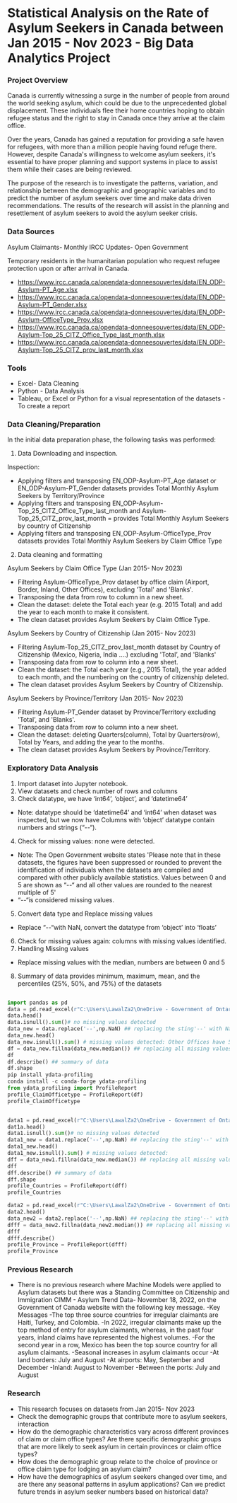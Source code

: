 # Statistical Analysis on the Rate of Asylum Seekers in Canada between Jan 2015 - Nov 2023 -  Big Data Analytics Project 

### Project Overview

Canada is currently witnessing a surge in the number of people from around the world seeking asylum, which could be due to the unprecedented global displacement. These individuals flee their home countries hoping to obtain refugee status and the right to stay in Canada once they arrive at the claim office. 

Over the years, Canada has gained a reputation for providing a safe haven for refugees, with more than a million people having found refuge there. However, despite Canada's willingness to welcome asylum seekers, it's essential to have proper planning and support systems in place to assist them while their cases are being reviewed.

The purpose of the research is to investigate the patterns, variation, and relationship between the demographic and geographic variables and to predict the number of asylum seekers over time and make data driven recommendations. The results of the research will assist in the planning and resettlement of asylum seekers to avoid the asylum seeker crisis.


### Data Sources
Asylum Claimants- Monthly IRCC Updates- Open Government

Temporary residents in the humanitarian population who request refugee protection upon or after arrival in Canada.

- 	https://www.ircc.canada.ca/opendata-donneesouvertes/data/EN_ODP-Asylum-PT_Age.xlsx
- 	https://www.ircc.canada.ca/opendata-donneesouvertes/data/EN_ODP-Asylum-PT_Gender.xlsx
- 	https://www.ircc.canada.ca/opendata-donneesouvertes/data/EN_ODP-Asylum-OfficeType_Prov.xlsx
- 	https://www.ircc.canada.ca/opendata-donneesouvertes/data/EN_ODP-Asylum-Top_25_CITZ_Office_Type_last_month.xlsx
- 	https://www.ircc.canada.ca/opendata-donneesouvertes/data/EN_ODP-Asylum-Top_25_CITZ_prov_last_month.xlsx

### Tools
- Excel- Data Cleaning 
- Python - Data Analysis
- Tableau, or Excel or Python for a visual representation of the datasets - To create a report

### Data Cleaning/Preparation

In the initial data preparation phase, the following tasks was performed:
1.  Data Downloading and inspection.

Inspection:
   
- Applying filters and transposing EN_ODP-Asylum-PT_Age dataset or EN_ODP-Asylum-PT_Gender datasets provides Total Monthly Asylum Seekers by Territory/Province
- Applying filters and transposing EN_ODP-Asylum-Top_25_CITZ_Office_Type_last_month and Asylum-Top_25_CITZ_prov_last_month = provides Total Monthly Asylum Seekers by country of Citizenship
- Applying filters and transposing EN_ODP-Asylum-OfficeType_Prov datasets provides Total Monthly Asylum Seekers by Claim Office Type


2. Data cleaning and formatting
   
Asylum Seekers by Claim Office Type (Jan 2015- Nov 2023)
- 	Filtering Asylum-OfficeType_Prov dataset by office claim (Airport, Border, Inland, Other Offices), excluding 'Total' and 'Blanks'.
- 	Transposing the data from row to column in a new sheet.
- 	Clean the dataset: delete the Total each year (e.g. 2015 Total) and add the year to each month to make it consistent.
-	The clean dataset provides Asylum Seekers by Claim Office Type.

Asylum Seekers by Country of Citizenship (Jan 2015- Nov 2023)
-	Filtering Asylum-Top_25_CITZ_prov_last_month dataset by Country of Citizenship (Mexico, Nigeria, India ….) excluding 'Total’, and 'Blanks'
-	Transposing data from row to column into a new sheet.
-	Clean the dataset: the Total each year (e.g., 2015 Total), the year added to each month, and the numbering on the country of citizenship deleted.
-	The clean dataset provides Asylum Seekers by Country of Citizenship.

Asylum Seekers by Province/Territory (Jan 2015- Nov 2023)
-	Filtering Asylum-PT_Gender dataset by Province/Territory excluding 'Total’, and 'Blanks'.
-	Transposing data from row to column into a new sheet.
-	Clean the dataset: deleting Quarters(column), Total by Quarters(row), Total by Years, and adding the year to the months.
-	The clean dataset provides Asylum Seekers by Province/Territory.

### Exploratory Data Analysis

1. Import dataset into Jupyter notebook.
2.  View datasets and check number of rows and columns
3.  Check datatype, we have ‘int64’, ‘object’, and ‘datetime64’
- Note: datatype should be ‘datetime64’ and ‘int64’ when dataset was inspected, but we now have Columns with ‘object’ datatype contain numbers and strings (“--“).
4. Check for missing values: none were detected. 
- Note: The Open Government website states 'Please note that in these datasets, the figures have been suppressed or rounded to prevent the identification of individuals when the datasets are compiled and compared with other publicly available statistics. Values between 0 and 5 are shown as “--“ and all other values are rounded to the nearest multiple of 5'
- “--“is considered missing values.
5.  Convert data type and Replace missing values
- Replace “--“with NaN, convert the datatype from ‘object’ into ‘floats’ 
6.  Check for missing values again: columns with missing values identified.
7. Handling Missing values
- Replace missing values with the median, numbers are between  0 and 5
8.  Summary of data provides minimum, maximum, mean, and the percentiles (25%, 50%, and 75%) of the datasets

``` Python

import pandas as pd
data = pd.read_excel(r"C:\Users\LawalZa2\OneDrive - Government of Ontario\Documents\school project\Asylum_by_ClaimOfficetype.xlsx") # Asylum datasets by Claim Office types
data.head()
data.isnull().sum()# no missing values detected
data_new = data.replace('--',np.NaN) ## replacing the sting'--' with NaN'
data_new.head()
data_new.isnull().sum() # missing values detected: Other Offices have 59 missing values
df = data_new.fillna(data_new.median()) ## replacing all missing values with the median between 0 and 5
df
df.describe() ## summary of data
df.shape
pip install ydata-profiling
conda install -c conda-forge ydata-profiling
from ydata_profiling import ProfileReport
profile_ClaimOfficetype = ProfileReport(df)
profile_ClaimOfficetype


data1 = pd.read_excel(r"C:\Users\LawalZa2\OneDrive - Government of Ontario\Documents\school project\Asylum_by_countries_of_citizenship.xlsx") # Asylum datasets by ountries of citizenship
dat1a.head()
data1.isnull().sum()# no missing values detected
data1_new = data1.replace('--',np.NaN) ## replacing the sting'--' with NaN'
data1_new.head()
data1_new.isnull().sum() # missing values detected: 
dff = data_new1.fillna(data_new.median()) ## replacing all missing values with the median between 0 and 5
dff
dff.describe() ## summary of data
dff.shape
profile_Countries = ProfileReport(dff)
profile_Countries

data2 = pd.read_excel(r"C:\Users\LawalZa2\OneDrive - Government of Ontario\Documents\school project\Asylum_by_Prov.xlsx") # Asylum datasets by Province/Territory
data2.head()
data_new2 = data2.replace('--',np.NaN) ## replacing the sting'--' with NaN'
dfff = data_new2.fillna(data_new2.median()) ## replacing all missing values with the median between 0 and 5
dfff
dfff.describe()
profile_Province = ProfileReport(dfff)
profile_Province
```

### Previous Research
-	There is no previous research where Machine Models were applied to Asylum datasets but there was a Standing Committee on Citizenship and Immigration CIMM - Asylum Trend Data- November 18, 2022, on the Government of Canada website with the following key message.
-Key Messages
-The top three source countries for irregular claimants are Haiti, Turkey, and Colombia.
-In 2022, irregular claimants make up the top method of entry for asylum claimants, whereas, in the past four years, inland claims have represented the highest volumes.
-For the second year in a row, Mexico has been the top source country for all asylum claimants.
-Seasonal increases in asylum claimants occur
-At land borders: July and August
-At airports: May, September and December
-Inland: August to November
-Between the ports: July and August

### Research
- This research focuses on datasets from Jan 2015- Nov 2023
- Check the demographic groups that contribute more to asylum seekers, interaction 
- How do the demographic characteristics vary across different provinces of claim or claim office types? Are there specific demographic groups that are more likely to seek asylum in certain provinces or claim office types?
- How does the demographic group relate to the choice of province or office claim type for lodging an asylum claim? 
- How have the demographics of asylum seekers changed over time, and are there any seasonal patterns in asylum applications? Can we predict future trends in asylum seeker numbers based on historical data? 
